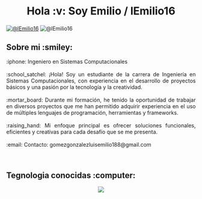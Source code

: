 <h1 align='Center'>Hola :v: Soy Emilio / lEmilio16 </h1>

<p align='Left'>
  <a href="mailto:gomezgonzalezluisemilio188@gmail.com" target="Blank"> <img align="Center" src="https://img.shields.io/badge/Gmail-D14836?style=for-the-badge&logo=gmail&logoColor=white" alt='@lEmilio16' /></a>
  <a> <img align="Center" src="https://img.shields.io/badge/LinkedIn-0077B5?style=for-the-badge&logo=linkedin&logoColor=white" alt='@lEmilio16'/a></a>
</p>

<h2>Sobre mi :smiley: </h2>

<p align="Justify">
  :iphone: Ingeniero en Sistemas Computacionales <br> <br>
  :school_satchel: ¡Hola! Soy un estudiante de la carrera de Ingeniería en Sistemas Computacionales, con experiencia en el desarrollo de proyectos básicos y una pasión por la tecnología y la creatividad.<br> <br>
  :mortar_board: Durante mi formación, he tenido la oportunidad de trabajar en diversos proyectos que me han permitido adquirir experiencia en el uso de múltiples lenguajes de programación, herramientas y frameworks. <br> <br>
  :raising_hand: Mi enfoque principal es ofrecer soluciones funcionales, eficientes y creativas para cada desafío que se me presenta. <br> <br>
  :email: Contacto: gomezgonzalezluisemilio188@gmail.com
</p>

<br>

<h2>Tegnologia conocidas :computer: </h2>

<p align="Center"> 
  <a href="https://skillicons.dev">
    <img src="https://skillicons.dev/icons?i=java,py,html,css,flutter,dart,kotlin,angular,ts,postgres,firebase,vscode,eclipse,pycharm,androidstudio,visualstudio,figma,bootstrap,git,github&perline=10"/>
  </a>
</p>
